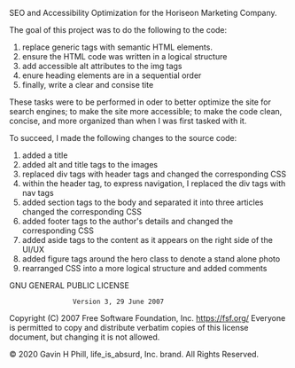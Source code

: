 SEO and Accessibility Optimization for the Horiseon  Marketing Company.

The goal of this project was to do the following to the code:
  1. replace generic tags with semantic HTML elements.
  2. ensure the HTML code was written in a logical structure
  3. add accessible alt attributes to the img tags
  4. enure heading elements are in a sequential order
  5. finally, write a clear and consise tite
 
These tasks were to be performed in oder to better optimize the site for search engines; to make the site more accessible; to make the code clean, concise, and more organized than when I was first tasked with it.

To succeed, I made the following changes to the source code:

  1. added a title
  2. added alt and title tags to the images
  3. replaced div tags with header tags and changed the corresponding CSS
  4. within the header tag, to express navigation, I replaced the div tags with nav tags
  5. added section tags to the body and separated it into three articles changed the corresponding CSS
  6. added footer tags to the author's details and changed the corresponding CSS
  7. added aside tags to the content as it appears on the right side of the UI/UX
  8. added figure tags around the hero class to denote a stand alone photo
  9. rearranged CSS into a more logical structure and added comments
  
  
  GNU GENERAL PUBLIC LICENSE
                    
                    Version 3, 29 June 2007

 Copyright (C) 2007 Free Software Foundation, Inc. <https://fsf.org/>
 Everyone is permitted to copy and distribute verbatim copies
 of this license document, but changing it is not allowed.
  

© 2020 Gavin H Phill, life_is_absurd, Inc. brand. All Rights Reserved.
